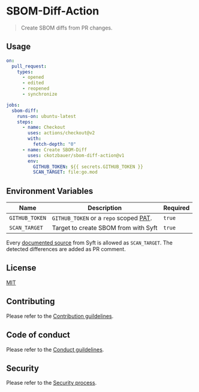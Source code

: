 # SBOM-Diff-Action

> Create SBOM diffs from PR changes.

## Usage

```yaml
on:
  pull_request:
    types:
      - opened
      - edited
      - reopened
      - synchronize

jobs:
  sbom-diff:
    runs-on: ubuntu-latest
    steps:
      - name: Checkout
        uses: actions/checkout@v2
        with:
          fetch-depth: "0"
      - name: Create SBOM-Diff
        uses: ckotzbauer/sbom-diff-action@v1
        env:
          GITHUB_TOKEN: ${{ secrets.GITHUB_TOKEN }}
          SCAN_TARGET: file:go.mod
```

## Environment Variables

| Name | Description | Required |
| --- | --- | --- |
| `GITHUB_TOKEN` | `GITHUB_TOKEN` or a `repo` scoped [PAT](https://docs.github.com/en/github/authenticating-to-github/creating-a-personal-access-token). | `true` |
| `SCAN_TARGET` | Target to create SBOM from with Syft | `true` |

Every [documented source](https://github.com/anchore/syft#supported-sources) from Syft is allowed as `SCAN_TARGET`. The detected differences are added as PR comment.


## License

[MIT](LICENSE)

## Contributing

Please refer to the [Contribution guildelines](https://github.com/ckotzbauer/.github/blob/main/CONTRIBUTING.md).

## Code of conduct

Please refer to the [Conduct guildelines](https://github.com/ckotzbauer/.github/blob/main/CODE_OF_CONDUCT.md).

## Security

Please refer to the [Security process](https://github.com/ckotzbauer/.github/blob/main/SECURITY.md).
